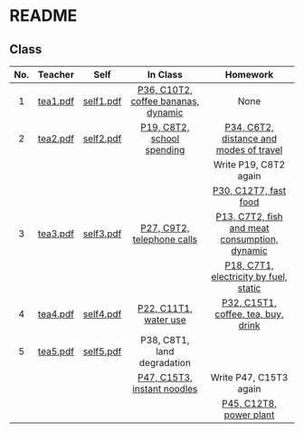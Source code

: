 # README

## Class

| No.  |                Teacher                 |               Self                |                           In Class                           |                           Homework                           |
| :--: | :------------------------------------: | :-------------------------------: | :----------------------------------------------------------: | :----------------------------------------------------------: |
|  1   | [tea1.pdf](note_teacher/teacher_1.pdf) | [self1.pdf](note_self/self_1.pdf) | [P36, C10T2, coffee bananas, dynamic](TASK1/C10T2_coffee_bananas.md) |                             None                             |
|  2   | [tea2.pdf](note_teacher/teacher_2.pdf) | [self2.pdf](note_self/self_2.pdf) | [P19, C8T2, school spending](TASK1/C8T2_school_spending.md)  | [P34, C6T2, distance and modes of travel](TASK1/C6T2_distance_and_modes_of_travel.md) |
|      |                                        |                                   |                                                              |                    Write P19, C8T2 again                     |
|      |                                        |                                   |                                                              |      [P30, C12T7, fast food](TASK1/C12T7_fast_food.md)       |
|  3   | [tea3.pdf](note_teacher/teacher_3.pdf) | [self3.pdf](note_self/self_3.pdf) | [P27, C9T2, telephone calls](TASK1/C9T2_telephone_calls.md)  | [P13, C7T2, fish and meat consumption, dynamic](TASK1/C7T2_fish_and_meat_consumption.md) |
|      |                                        |                                   |                                                              | [P18, C7T1, electricity by fuel, static](TASK1/C7T1_electricity_by_fuel.md) |
|  4   | [tea4.pdf](note_teacher/teacher_4.pdf) | [self4.pdf](note_self/self_4.pdf) |      [P22, C11T1, water use](TASK1/C11T1_water_use.md)       | [P32, C15T1, coffee, tea, buy, drink](TASK1/C15T1_coffee_tea_buy_drink.md) |
|  5   | [tea5.pdf](note_teacher/teacher_5.pdf) | [self5.pdf](note_self/self_5.pdf) |                 P38, C8T1, land degradation                  |                                                              |
|      |                                        |                                   | [P47, C15T3, instant noodles](TASK1/C15T3_instant_noodles.md) |                    Write P47, C15T3 again                    |
|      |                                        |                                   |                                                              |    [P45, C12T8, power plant](TASK1/C12T8_power_plant.md)     |
